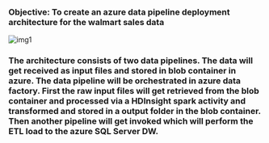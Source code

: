 ### Objective: To create an azure data pipeline deployment architecture for the walmart sales data 

![img1](https://github.com/bsathyamur/Walmart-Sales-Data---Deployment-Architecture/blob/main/architecture.png)


### The architecture consists of two data pipelines. The data will get received as input files and stored in blob container in azure. The data pipeline will be orchestrated in azure data factory. First the raw input files will get retrieved from the blob container and processed via a HDInsight spark activity and transformed and stored in a output folder in the blob container. Then another pipeline will get invoked which will perform the ETL load to the azure SQL Server DW.


